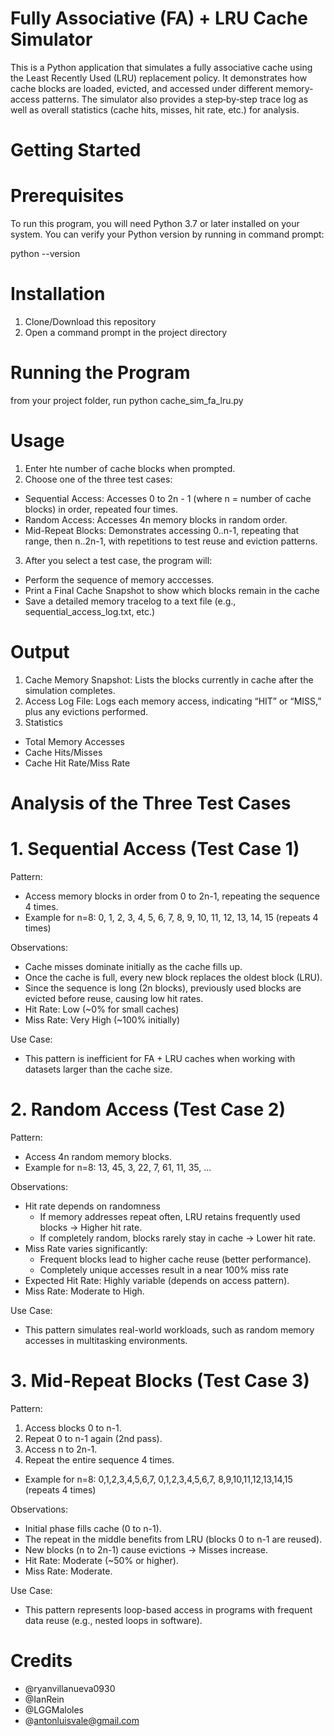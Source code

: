 # Fully Associative (FA) + LRU Cache Simulator

This is a Python application that simulates a fully associative cache using the Least Recently Used (LRU) replacement policy. It demonstrates how cache blocks are loaded, evicted, and accessed under different memory‐access patterns. The simulator also provides a step‐by‐step trace log as well as overall statistics (cache hits, misses, hit rate, etc.) for analysis.

# Getting Started
# Prerequisites 

To run this program, you will need Python 3.7 or later installed on your system.
You can verify your Python version by running in command prompt:

python --version

# Installation

1. Clone/Download this repository
2. Open a command prompt in the project directory

# Running the Program

from your project folder, run 
python cache_sim_fa_lru.py

# Usage

1. Enter hte number of cache blocks when prompted.
2. Choose one of the three test cases:
  - Sequential Access: Accesses 0 to 2n - 1 (where n = number of cache blocks) in order, repeated four times.
  - Random Access: Accesses 4n memory blocks in random order.
  - Mid-Repeat Blocks: Demonstrates accessing 0..n-1, repeating that range, then n..2n-1, with repetitions to test reuse and eviction patterns.
3. After you select a test case, the program will:
  - Perform the sequence of memory acccesses.
  - Print a Final Cache Snapshot to show which blocks remain in the cache
  - Save a detailed memory tracelog to a text file (e.g., sequential_access_log.txt, etc.)

 # Output
 
 1. Cache Memory Snapshot: Lists the blocks currently in cache after the simulation completes.
 2. Access Log File: Logs each memory access, indicating “HIT” or “MISS,” plus any evictions performed.
 3. Statistics
  - Total Memory Accesses
  - Cache Hits/Misses
  - Cache Hit Rate/Miss Rate

# Analysis of the Three Test Cases

# 1. Sequential Access (Test Case 1)

Pattern:
  - Access memory blocks in order from 0 to 2n-1, repeating the sequence 4 times.
  - Example for n=8: 
  0, 1, 2, 3, 4, 5, 6, 7, 8, 9, 10, 11, 12, 13, 14, 15
  (repeats 4 times)

Observations:
  - Cache misses dominate initially as the cache fills up.
  - Once the cache is full, every new block replaces the oldest block (LRU).
  - Since the sequence is long (2n blocks), previously used blocks are evicted before reuse, causing low hit rates.
  - Hit Rate: Low (~0% for small caches)
  - Miss Rate: Very High (~100% initially)

Use Case:
  - This pattern is inefficient for FA + LRU caches when working with datasets larger than the cache size.

# 2. Random Access (Test Case 2)

 Pattern:
   - Access 4n random memory blocks.
   - Example for n=8:
  13, 45, 3, 22, 7, 61, 11, 35, ...

Observations:
  - Hit rate depends on randomness
    - If memory addresses repeat often, LRU retains frequently used blocks → Higher hit rate.
    - If completely random, blocks rarely stay in cache → Lower hit rate.
  - Miss Rate varies significantly:
    - Frequent blocks lead to higher cache reuse (better performance).
    - Completely unique accesses result in a near 100% miss rate
  - Expected Hit Rate: Highly variable (depends on access pattern).
  - Miss Rate: Moderate to High.

Use Case:
  - This pattern simulates real-world workloads, such as random memory accesses in multitasking environments.

# 3. Mid-Repeat Blocks (Test Case 3)

Pattern:
  1. Access blocks 0 to n-1.
  2. Repeat 0 to n-1 again (2nd pass).
  3. Access n to 2n-1.
  4. Repeat the entire sequence 4 times.
  - Example for n=8:
  0,1,2,3,4,5,6,7, 0,1,2,3,4,5,6,7, 8,9,10,11,12,13,14,15 (repeats 4 times)

Observations:
  - Initial phase fills cache (0 to n-1).
  - The repeat in the middle benefits from LRU (blocks 0 to n-1 are reused).
  - New blocks (n to 2n-1) cause evictions → Misses increase.
  - Hit Rate: Moderate (~50% or higher).
  - Miss Rate: Moderate.

Use Case:
  - This pattern represents loop-based access in programs with frequent data reuse (e.g., nested loops in software).

# Credits

  - @ryanvillanueva0930
  - @IanRein
  - @LGGMaloles
  - @antonluisvale@gmail.com
